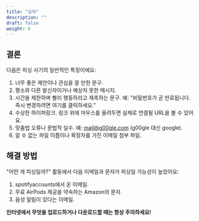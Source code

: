 ```yaml
---
title: "요약"
description: ""
draft: false
weight: 6
---
```

	
## 결론

다음은 피싱 사기의 일반적인 특징이에요:

1. 너무 좋은 제안이나 관심을 끌 만한 문구.
2. 평소와 다른 발신자이거나 예상치 못한 메시지.
3. 시간을 제한하며 빨리 행동하라고 재촉하는 문구.  예: "비밀번호가 곧 만료됩니다. 즉시 변경하려면 여기를 클릭하세요."
4. 수상한 하이퍼링크. 링크 위에 마우스를 올려두면 실제로 연결될 URL을 볼 수 있어요. 
5. 맞춤법 오류나 문법적 실수. 예: mail@g00gle.com (g00gle 대신 google).
6. 알 수 없는 파일 이름이나 확장자를 가진 이메일 첨부 파일.

## 해결 방법

"어떤 게 피싱일까?" 활동에서 다음 이메일과 문자가 피싱일 가능성이 높았어요:
1. spotifyaccounts에서 온 이메일.
2. 무료 AirPods 제공을 약속하는 Amazon의 문자.
3. 음성 알림이 있다는 이메일.

<b>인터넷에서 무엇을 업로드하거나 다운로드할 때는 항상 주의하세요!</b>
